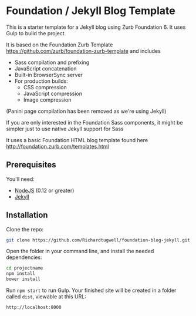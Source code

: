 # Foundation / Jekyll Blog Template

This is a starter template for a Jekyll blog using Zurb Foundation 6. It uses Gulp to build the project

It is based on the Foundation Zurb Template https://github.com/zurb/foundation-zurb-template and includes

- Sass compilation and prefixing
- JavaScript concatenation
- Built-in BrowserSync server
- For production builds:
  - CSS compression
  - JavaScript compression
  - Image compression
  
(Panini page compilation has been removed as we're using Jekyll)

If you are only interested in the Foundation Sass components, it might be simpler just to use native Jekyll support for Sass

It uses a basic Foundation HTML blog template found here http://foundation.zurb.com/templates.html

## Prerequisites

You'll need:

- [NodeJS](https://nodejs.org/en/) (0.12 or greater)
- [Jekyll](http://jekyllrb.com/) 

## Installation

Clone the repo:

```bash
git clone https://github.com/Richardtugwell/foundation-blog-jekyll.git projectname
```

Open the folder in your command line, and install the needed dependencies:

```bash
cd projectname
npm install
bower install
```

Run `npm start` to run Gulp. Your finished site will be created in a folder called `dist`, viewable at this URL:

```
http://localhost:8000
```